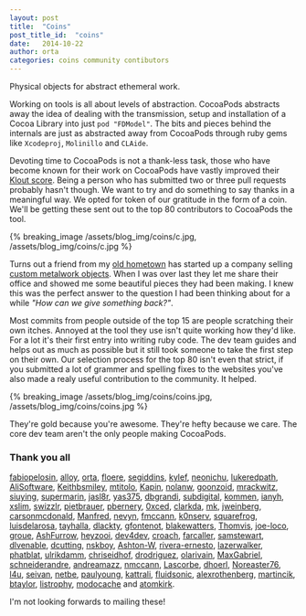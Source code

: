 ```yaml
---
layout: post
title:  "Coins"
post_title_id:  "coins"
date:   2014-10-22
author: orta
categories: coins community contibutors
---
```


Physical objects for abstract ethemeral work.

Working on tools is all about levels of abstraction. CocoaPods abstracts away the idea of dealing with the transmission, setup and installation of a Cocoa Library into just `pod "FDModel"`. The bits and pieces behind the internals are just as abstracted away from CocoaPods through ruby gems like `Xcodeproj`, `Molinillo` and `CLAide`. 

Devoting time to CocoaPods is not a thank-less task, those who have become known for their work on CocoaPods have vastly improved their [Klout score](http://www.slate.com/articles/business/the_bet/2014/05/klout_is_basically_dead_but_it_finally_matters.html). Being a person who has submitted two or three pull requests probably hasn't though. We want to try and do something to say thanks in  a meaningful way. We opted for token of our gratitude in the form of a coin. We'll be getting these sent out to the top 80 contributors to CocoaPods the tool.

<!-- more -->

<style>
#coins {
  background: url(/assets/blog_img/coins/core_contributor.jpg) no-repeat center center ; 
  -webkit-background-size: cover;
  -moz-background-size: cover;
  -o-background-size: cover;
  background-size: cover;
}
</style>

{% breaking_image /assets/blog_img/coins/c.jpg, /assets/blog_img/coins/c.jpg %}

Turns out a friend from my [old hometown](http://en.wikipedia.org/wiki/Huddersfield) has started up a company selling [custom metalwork objects](https://www.madebycooper.co.uk). When I was over last they let me share their office and showed me some beautiful pieces they had been making. I knew this was the perfect answer to the question I had been thinking about for a while _"How can we give something back?"_.

Most commits from people outside of the top 15 are people scratching their own itches. Annoyed at the tool they use isn't quite working how they'd like. For a lot it's their first entry into writing ruby code. The dev team guides and helps out as much as possible but it still took someone to take the first step on their own. Our selection process for the top 80 isn't even that strict, if you submitted a lot of grammer and spelling fixes to the websites you've also made a realy useful contribution to the community. It helped.

{% breaking_image /assets/blog_img/coins/coins.jpg, /assets/blog_img/coins/coins.jpg %}

They're gold because you're awesome. They're hefty because we care. The core dev team aren't the only people making CocoaPods. 

### Thank you all

[fabiopelosin](https://github.com/fabiopelosin), [alloy](https://github.com/alloy), [orta](https://github.com/orta), [floere](https://github.com/floere), [segiddins](https://github.com/segiddins), [kylef](https://github.com/kylef), [neonichu](https://github.com/neonichu), [lukeredpath](https://github.com/lukeredpath), [AliSoftware](https://github.com/AliSoftware), [Keithbsmiley](https://github.com/Keithbsmiley), [mtitolo](https://github.com/mtitolo), [Kapin](https://github.com/Kapin), [nolanw](https://github.com/nolanw), [goonzoid](https://github.com/goonzoid), [mrackwitz](https://github.com/mrackwitz), [siuying](https://github.com/siuying), [supermarin](https://github.com/supermarin), [jasl8r](https://github.com/jasl8r), [yas375](https://github.com/yas375), [dbgrandi](https://github.com/dbgrandi), [subdigital](https://github.com/subdigital), [kommen](https://github.com/kommen), [ianyh](https://github.com/ianyh), [xslim](https://github.com/xslim), [swizzlr](https://github.com/swizzlr), [pietbrauer](https://github.com/pietbrauer), [pbernery](https://github.com/pbernery), [0xced](https://github.com/0xced), [clarkda](https://github.com/clarkda), [mk](https://github.com/mk), [jweinberg](https://github.com/jweinberg), [carsonmcdonald](https://github.com/carsonmcdonald), [Manfred](https://github.com/Manfred), [nevyn](https://github.com/nevyn), [fmccann](https://github.com/fmccann), [k0nserv](https://github.com/k0nserv), [squarefrog](https://github.com/squarefrog), [luisdelarosa](https://github.com/luisdelarosa), [tayhalla](https://github.com/tayhalla), [dlackty](https://github.com/dlackty), [gfontenot](https://github.com/gfontenot), [blakewatters](https://github.com/blakewatters), [Thomvis](https://github.com/Thomvis), [joe-loco](https://github.com/joe-loco), [groue](https://github.com/groue), [AshFurrow](https://github.com/AshFurrow), [heyzooi](https://github.com/heyzooi), [dev4dev](https://github.com/dev4dev), [croach](https://github.com/croach), [farcaller](https://github.com/farcaller), [samstewart](https://github.com/samstewart), [dlvenable](https://github.com/dlvenable), [dcutting](https://github.com/dcutting), [nskboy](https://github.com/nskboy), [Ashton-W](https://github.com/Ashton-W), [rivera-ernesto](https://github.com/rivera-ernesto), [lazerwalker](https://github.com/lazerwalker), [phatblat](https://github.com/phatblat), [ulrikdamm](https://github.com/ulrikdamm), [chriseidhof](https://github.com/chriseidhof), [drodriguez](https://github.com/drodriguez), [olarivain](https://github.com/olarivain), [MaxGabriel](https://github.com/MaxGabriel), [schneiderandre](https://github.com/schneiderandre), [andreamazz](https://github.com/andreamazz), [nmccann](https://github.com/nmccann), [Lascorbe](https://github.com/Lascorbe), [dhoerl](https://github.com/dhoerl), [Noreaster76](https://github.com/Noreaster76), [l4u](https://github.com/l4u), [seivan](https://github.com/seivan), [netbe](https://github.com/netbe), [paulyoung](https://github.com/paulyoung), [kattrali](https://github.com/kattrali), [fluidsonic](https://github.com/fluidsonic), [alexrothenberg](https://github.com/alexrothenberg), [martincik](https://github.com/martincik), [btaylor](https://github.com/btaylor), [listrophy](https://github.com/listrophy), [modocache](https://github.com/modocache) and [atomkirk](https://github.com/atomkirk).

I'm not looking forwards to mailing these!
